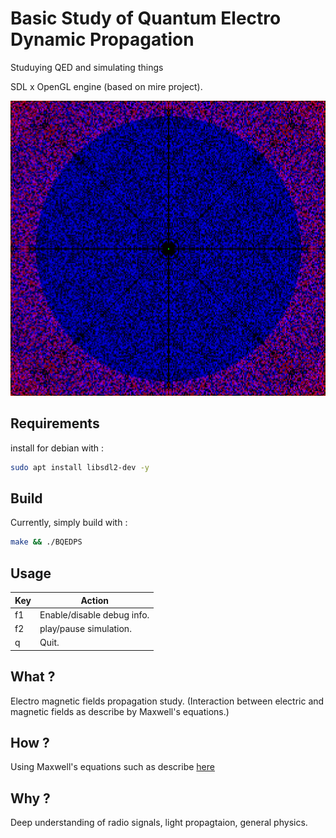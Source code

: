 # Basic Study of Quantum Electro Dynamic Propagation

Studuying QED and simulating things

SDL x OpenGL engine (based on mire project).


![Alt text](https://github.com/Retr0Kr0dy/QED/blob/main/media/png/demo.png)


## Requirements

install for debian with :

```sh
sudo apt install libsdl2-dev -y
```

## Build

Currently, simply build with :

```sh
make && ./BQEDPS
```

## Usage

|Key|Action|
|-|-|
|f1|Enable/disable debug info.|
|f2|play/pause simulation.|
|q|Quit.|


## What ?

Electro magnetic fields propagation study. (Interaction between electric and magnetic fields as describe by Maxwell's equations.)

## How ?

Using Maxwell's equations such as describe [here](https://en.wikipedia.org/wiki/Maxwell%27s_equations)

## Why ?

Deep understanding of radio signals, light propagtaion, general physics.
